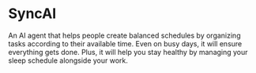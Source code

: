 # SyncAI
An AI agent that helps people create balanced schedules by organizing tasks according to their available time. Even on busy days, it will ensure everything gets done. Plus, it will help you stay healthy by managing your sleep schedule alongside your work.

